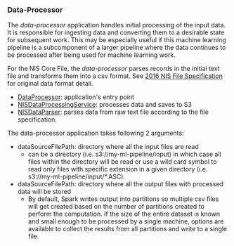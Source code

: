 ### Data-Processor

The _data-processor_ application handles initial processing of the input data. It is responsible for ingesting data and converting them to a desirable state for subsequent work. This may be especially useful if this machine learning pipeline is a subcomponent of a larger pipeline where the data continues to be processed after being used for machine learning work. 

For the NIS Core File, the _data-processor_ parses records in the initial text file and transforms them into a csv format.
See <a href = "https://www.hcup-us.ahrq.gov/db/nation/nis/tools/stats/FileSpecifications_NIS_2016_Core.TXT">2016 NIS File Specification</a> for original data format detail.

- <a href = "https://github.com/dalinkim/ml-pipeline/blob/master/data-processor/src/main/scala/edu/uwm/cs/DataProcessor.scala">DataProcessor</a>: application's entry point 
- <a href = "https://github.com/dalinkim/ml-pipeline/blob/master/data-processor/src/main/scala/edu/uwm/cs/NISDataProcessingService.scala">NISDataProcessingService</a>: processes data and saves to S3
- <a href = "https://github.com/dalinkim/ml-pipeline/blob/master/data-processor/src/main/scala/edu/uwm/cs/NISDataParser.scala">NISDataParser</a>: parses data from raw text file according to the file specification.

The data-processor application takes following 2 arguments: 
- dataSourceFilePath: directory where all the input files are read
   - can be a directory (i.e. s3://my-ml-pipeline/input) in which case all files within the directory will be read or use a wild card symbol to read only files with specific extension in a given directory (i.e. s3://my-ml-pipeline/input/*.ASC).
- dataSourceFilePath: directory where all the output files with processed data will be stored 
    - By default, Spark writes output into partitions so multiple csv files will get created based on the number of partitions created to perform the computation. If the size of the entire dataset is known and small enough to be processed by a single machine, options are available to collect the results from all partitions and write to a single file.
